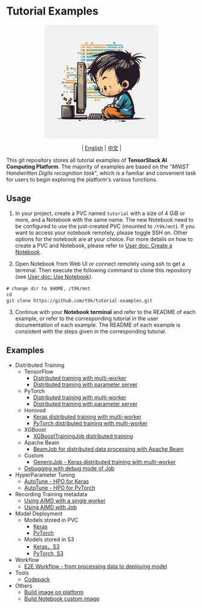 # Tutorial Examples

<div id="top" align="center">

<img src="./assets/illustration.png" alt="illustration" width="300" align="center"><br>

| [English](README.md) | [中文](docs/README-zh.md) |

</div>

This git repository stores all tutorial examples of **TensorStack AI Computing Platform**. The majority of examples are based on the "*MNIST Handwritten Digits recognition task*", which is a familiar and convenient task for users to begin exploring the platform's various functions.

## Usage

1. In your project, create a PVC named `tutorial` with a size of 4 GiB or more, and a Notebook with the same name. The new Notebook need to be configured to use the just-created PVC (mounted to `/t9k/mnt`). If you want to access your notebook remotely, please toggle SSH on. Other options for the notebook are at your choice. For more details on how to create a PVC and Notebook, please refer to [User doc: Create a Notebook](https://t9k.github.io/user-docs/guide/develop-and-test-model/create-notebook.html).

2. Open Notebook from Web UI or connect remotely using ssh to get a terminal. Then execute the following command to clone this repository (see [User doc: Use Notebook](https://t9k.github.io/user-docs/guide/develop-and-test-model/use-notebook.html)).

```
# change dir to $HOME, /t9k/mnt
cd
git clone https://github.com/t9k/tutorial-examples.git
```

3. Continue with your **Notebook terminal** and refer to the README of each example, or refer to the corresponding tutorial in the user documentation of each example. The README of each example is consistent with the steps given in the corresponding tutorial.

## Examples

* Distributed Training
  * TensorFlow
    * [Distributed training with multi-worker](./job/tensorflowtrainingjob/multiworker/)
    * [Distributed training with parameter server](./job/tensorflowtrainingjob/ps/)
  * PyTorch
    * [Distributed training with multi-worker](./job/pytorchtrainingjob/ddp/)
    * [Distributed training with parameter server](./job/pytorchtrainingjob/ps/)
  * Horovod
    * [Keras distributed training with multi-worker](./job/mpijob/horovod-keras/)
    * [PyTorch distributed training with multi-worker](./job/mpijob/horovod-torch/)
  * XGBoost
    * [XGBoostTrainingJob distributed training](./job/xgboosttrainingjob/distributed/)
  * Apache Beam
    * [BeamJob for distributed data processing with Apache Beam](./job/beamjob/count-word/)
  * Custom
    * [GenericJob - Keras distributed training with multi-worker](./job/genericjob/keras-multiworker/)
  * [Debugging with debug mode of Job](./job/debug-mode/)
* HyperParameter Tuning
  * [AutoTune - HPO for Keras](./autotune/hpo-keras/)
  * [AutoTune - HPO for PyTorch](./autotune/hpo-torch/)
* Recording Training metadata
  * [Using AIMD with a single worker](./aimd/single-worker/)
  * [Using AIMD with Job](./aimd/job/)
* Model Deployment
  * Models stored in PVC
    * [Keras](./deployment/pvc/mlservice-keras/)
    * [PyTorch](./deployment/pvc/mlservice-torch/)
  * Models stored in S3
    * [Keras，S3](./deployment/s3/mlservice-keras/)
    * [PyTorch, S3](./deployment/s3/mlservice-torch/)
* Workflow
  * [E2E Workflow - from processing data to deploying model](./workflow/automatic-workflow/)
* Tools
  * [Codepack](./codepack/)
* Others
  * [Build image on platform](./build-image/build-image-on-platform/)
  * [Build Notebook custom image](./build-image/build-notebook-custom-image/)
